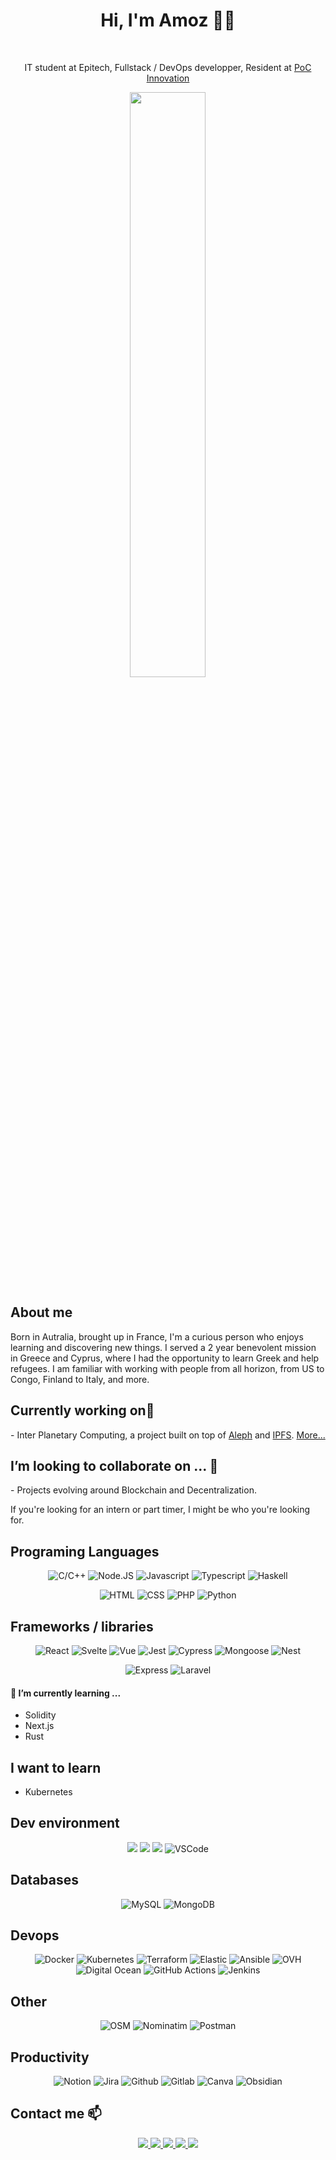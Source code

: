 
<h1 align='center'>
  Hi, I'm Amoz 👨‍💻
</h1>

<p align='center'>
  <img src="https://img.shields.io/badge/-0055A4?style=for-the-badge" width="50" height='5px' />
  <img src="https://img.shields.io/badge/-FFFFFF?style=for-the-badge" width="50" height='5px' />
  <img src="https://img.shields.io/badge/-EF4135?style=for-the-badge" width="50" height='5px' />
</p>
<p align='center'>
    IT student at <a>Epitech</a>, Fullstack / DevOps developper,  Resident at <a href=https://github.com/PoCInnovation>PoC Innovation</a>
</p>
<p align="center">
  <img src="https://github-readme-stats.vercel.app/api?username=AmozPay&count_private=true" width="49%" />
</p>
<h2>
    About me
</h2>

<p>
Born in Autralia, brought up in France, I'm a curious person who enjoys learning and discovering new things.
I served a 2 year benevolent mission in Greece and Cyprus, where I had the opportunity to learn Greek and help refugees. I am familiar with working with people from all horizon, from US to Congo, Finland to Italy, and more.
</p>

<h2>
Currently working on🔭
</h2>
- Inter Planetary Computing, a project built on top of <a href="https://aleph.im">Aleph</a> and <a href="https://ipfs.io">IPFS</a>. <a href="https://github.com/PoCInnovation/InterPlanetaryCloud">More...</a>


 <h2>I’m looking to collaborate on ... 👯</h2>
 - Projects evolving around Blockchain and Decentralization.

If you're looking for an intern or part timer, I might be who you're looking for.


## Programing Languages
<div>

  <p align='center'>
    <img alt="C/C++" src="https://img.shields.io/badge/C/c++-00599C?style=for-the-badge&logo=cplusplus&logoColor=white" />
	<img alt="Node.JS" src="https://img.shields.io/badge/Node.JS-339933?style=for-the-badge&logo=node.js&logoColor=white" />
    <img alt="Javascript" src="https://img.shields.io/badge/Javascript-yellow?style=for-the-badge&logo=javascript&logoColor=white" />
    <img alt="Typescript" src="https://img.shields.io/badge/TypeScript-3178C6?style=for-the-badge&logo=typescript&logoColor=white" />
    <img alt="Haskell" src="https://img.shields.io/badge/haskell-5D4F85?style=for-the-badge&logo=haskell&logoColor=white" />

  </p>

  <p align='center'>
    <img alt="HTML" src="https://img.shields.io/badge/HTML5-E34F26?style=for-the-badge&logo=html5&logoColor=white" />
    <img alt="CSS" src="https://img.shields.io/badge/CSS3-1572B6?style=for-the-badge&logo=css3&logoColor=white" />
	<img alt="PHP" src="https://img.shields.io/badge/php-787CB5?style=for-the-badge&logo=php&logoColor=white" />
    <img alt="Python" src="https://img.shields.io/badge/Python-3776AB?style=for-the-badge&logo=python&logoColor=white" />
  </p>
</div>

## Frameworks / libraries

<div>
  <p align='center'>
    <img alt="React" src="https://img.shields.io/badge/React-20232A?style=for-the-badge&logo=react&logoColor=61DAFB" />
    <img alt="Svelte" src="https://img.shields.io/badge/Svelte-FF3E00?style=for-the-badge&logo=svelte&logoColor=white" />
    <img alt="Vue" src="https://img.shields.io/badge/Vue-42B883?style=for-the-badge&logo=Vue.js&logoColor=white" />
	<img alt="Jest" src="https://img.shields.io/badge/Jest-C21325?style=for-the-badge&logo=jest&logoColor=white" />
	<img alt="Cypress" src="https://img.shields.io/badge/Cypress-000000?style=for-the-badge&logo=cypress&logoColor=white" />
	<img alt="Mongoose" src="https://img.shields.io/badge/Mongoose-11CC11?style=for-the-badge&logo=mongoosejs&logoColor=white" />
	<img alt="Nest" src="https://img.shields.io/badge/Nest-000000?style=for-the-badge&logo=nestjs&logoColor=white" />

  </p>

  <p align='center'>
    <img alt="Express" src="https://img.shields.io/badge/Express-0254FF?style=for-the-badge&logo=express" />
    <img alt="Laravel" src="https://img.shields.io/badge/Laravel-black?style=for-the-badge&logo=laravel&logoColor=orange" />
  </p>
    <p align='center'>

  </p>
  <p align='center'>
  </p>

</div>

#### 🌱 I’m currently learning ...
- Solidity
- Next.js
- Rust

## I want to learn
- Kubernetes

## Dev environment
<div>
  <p align='center'>
    <img src="https://img.shields.io/badge/Manjaro-35bf5c?style=for-the-badge&logo=manjaro&logoColor=white" />
    <img src="https://img.shields.io/badge/Windows-4FC7FF?style=for-the-badge&logo=windows&logoColor=white" />
     <img src="https://img.shields.io/badge/ThinkPad E15-0b3466?style=for-the-badge&logoColor=ffffff&logo=thinkpad" />
	 <img alt="VSCode" src="https://img.shields.io/badge/VSCode-007ACC?style=for-the-badge&logo=visualstudiocode&logoColor=white" />
  </p>
</div>


## Databases
<div>
  <p align='center'>
    <img alt="MySQL" src="https://img.shields.io/badge/MySQL-4479A1?style=for-the-badge&logo=mysql&logoColor=white" />
    <img alt="MongoDB" src="https://img.shields.io/badge/Mongo DB-42B883?style=for-the-badge&logo=mongodb&logoColor=white" />
  </p>
</div>


## Devops
  <p align='center'>
    <img alt="Docker" src="https://img.shields.io/badge/Docker-2CA5E0?style=for-the-badge&logo=docker&logoColor=white" />
    <img alt="Kubernetes" src="https://img.shields.io/badge/Kubernetes-2CA5E0?style=for-the-badge&logo=kubernetes&logoColor=white" />
    <img alt="Terraform" src="https://img.shields.io/badge/Terraform-purple?style=for-the-badge&logo=Terraform&logoColor=white" />
    <img alt="Elastic" src="https://img.shields.io/badge/Elastic-F04E98?style=for-the-badge&logo=elastic&logoColor=" />
    <img alt="Ansible" src="https://img.shields.io/badge/Ansible-black?style=for-the-badge&logo=ansible&logoColor=white" />
    <img alt="OVH" src="https://img.shields.io/badge/Ovh-000E9C?style=for-the-badge&logo=ovh&logoColor=white" />
    <img alt="Digital Ocean" src="https://img.shields.io/badge/Digital Ocean-0069FF?style=for-the-badge&logo=digitalocean&logoColor=white" />
	<img alt="GitHub Actions" src="https://img.shields.io/badge/Github Actions-2088FF?style=for-the-badge&logo=github-actions&logoColor=white" />
    <img alt="Jenkins" src="https://img.shields.io/badge/Jenkins-gray?style=for-the-badge&logo=jenkins&logoColor=red" />
  </p>

## Other
<p align="center">
<img alt="OSM" src="https://img.shields.io/badge/Open Street Map-0254FF?style=for-the-badge&logo=openstreetmap" />
<img alt="Nominatim" src="https://img.shields.io/badge/Nominatim-0254FF?style=for-the-badge" />
<img alt="Postman" src="https://img.shields.io/badge/Postman-FF6C37?style=for-the-badge&logo=Postman&logoColor=white"/>
    </p>

## Productivity
<div>
  <p align='center'>
    <img alt="Notion" src="https://img.shields.io/badge/Notion-000000?style=for-the-badge&logo=notion&logoColor=white" />
    <img alt="Jira" src="https://img.shields.io/badge/Jira-18BFFF?style=for-the-badge&logo=jira&logoColor=white" />
    <img alt="Github" src="https://img.shields.io/badge/Github-181717?style=for-the-badge&logo=github&logoColor=white" />
    <img alt="Gitlab" src="https://img.shields.io/badge/Gitlab-181717?style=for-the-badge&logo=gitlab&logoColor=white" />
    <img alt="Canva" src="https://img.shields.io/badge/Canva-white?style=for-the-badge&logo=canva&logoColor=1DC0C9" />
    <img alt="Obsidian" src="https://img.shields.io/badge/Obsidian-4D3CA6?style=for-the-badge&logo=obsidian&logoColor=FFFFFF" />
  </p>
</div>


## Contact me 📫
<div>
  <p align='center'>
    <a href="https://www.linkedin.com/in/AmozPay/">
      <img src="https://img.shields.io/badge/LinkedIn-0373AF?style=for-the-badge&logo=linkedin&logoColor=white" />
    </a>
    <a href="https://www.twitter.com/AmozPay/">
      <img src="https://img.shields.io/badge/Twitter-00AAEB?style=for-the-badge&logo=twitter&logoColor=white" />
    </a>
    <a href="https://github.com/AmozPay">
      <img src="https://img.shields.io/badge/GitHub-504E4E?style=for-the-badge&logo=github&logoColor=white" />
    </a>
    <a href="mailto:amoz.pay@epitech.eu">
      <img src="https://img.shields.io/badge/amoz.pay@epitech.eu-0078D4?style=for-the-badge&logo=microsoft-outlook&logoColor=white" />
    </a>
    <a href="https://amozpay.dev">
      <img src="https://img.shields.io/badge/website-002222?style=for-the-badge" />
    </a>
  </p>
</div>


<!--
**AmozPay/AmozPay** is a ✨ _special_ ✨ repository because its `README.md` (this file) appears on your GitHub profile.

Here are some ideas to get you started:

- 🔭 I’m currently working on ...
- 🌱 I’m currently learning ...
- 👯 I’m looking to collaborate on ...
- 🤔 I’m looking for help with ...
- 💬 Ask me about ...
- 📫 How to reach me: ...
- 😄 Pronouns: ...
- ⚡ Fun fact: ...
-->
